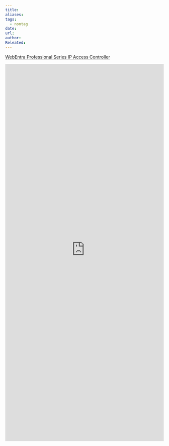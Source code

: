 ```yaml
---
title: 
aliases: 
tags:
  - nontag
date: 
url: 
author: 
Releated:
---
```



[WebEntra Professional Series IP Access Controller]()

<iFrame src="https://www.asis-technologies.com/product/webentra-professional-series-ip-access-controller/" width="100%" height="1200px" name="the-iFrame" frameborder="0"></iFrame><br>